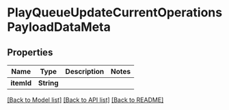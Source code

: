 # PlayQueueUpdateCurrentOperationsPayloadDataMeta

## Properties
Name | Type | Description | Notes
------------ | ------------- | ------------- | -------------
**itemId** | **String** |  | 

[[Back to Model list]](../README.md#documentation-for-models) [[Back to API list]](../README.md#documentation-for-api-endpoints) [[Back to README]](../README.md)


